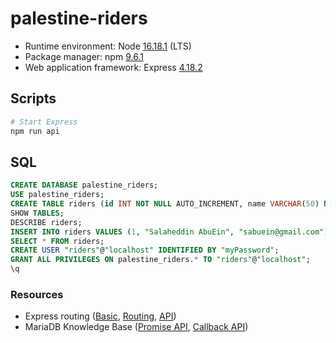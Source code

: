 # palestine-riders

- Runtime environment: Node [16.18.1][node] (LTS)
- Package manager: npm [9.6.1][npm]
- Web application framework: Express [4.18.2][express]

## Scripts

```bash
# Start Express
npm run api
```

## SQL

```sql
CREATE DATABASE palestine_riders;
USE palestine_riders;
CREATE TABLE riders (id INT NOT NULL AUTO_INCREMENT, name VARCHAR(50) NOT NULL, email VARCHAR(50), PRIMARY KEY (id));
SHOW TABLES;
DESCRIBE riders;
INSERT INTO riders VALUES (1, "Salaheddin AbuEin", "sabuein@gmail.com");
SELECT * FROM riders;
CREATE USER "riders"@"localhost" IDENTIFIED BY "myPassword";
GRANT ALL PRIVILEGES ON palestine_riders.* TO "riders"@"localhost";
\q
```

### Resources

- Express routing ([Basic][basic], [Routing][routing], [API][api])
- MariaDB Knowledge Base ([Promise API][mariapromise], [Callback API][mariacallback])

[node]: https://nodejs.org/en/blog/release/v16.18.1 "Node.js"
[npm]: https://www.npmjs.com/package/npm/v/9.6.1 "npm - a JavaScript package manager"
[express]: https://github.com/expressjs/express/releases/tag/4.18.2 "Release 4.18.2 · expressjs/express"
[api]: https://expressjs.com/en/4x/api.html#router "Express 4.x - API Reference"
[basic]: https://expressjs.com/en/starter/basic-routing.html "Express basic routing"
[routing]: https://expressjs.com/en/guide/routing.html "Express routing"
[mariapromise]: https://mariadb.com/kb/en/connector-nodejs-promise-api/ "Connector/Node.js Promise API - MariaDB Knowledge Base"
[mariacallback]: https://mariadb.com/kb/en/connector-nodejs-callback-api/ "Connector/Node.js Callback API - MariaDB Knowledge Base"